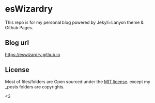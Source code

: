 # esWizardry
This repo is for my personal blog powered by Jekyll+Lanyon theme & Github Pages.

## Blog url
https://eswizardry.github.io

## License
Most of files/folders are Open sourced under the [MIT license](LICENSE.md).
except my _posts folders are copyrights.

<3
